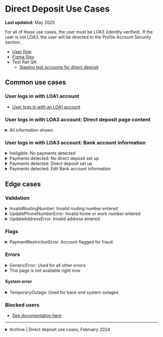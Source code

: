 # Direct Deposit Use Cases

**Last updated:** May 2025

For all of these use cases, the user must be LOA3 (identity verified). If the user is not LOA3, the user will be directed to the Profile Account Security section.

- [User flow](https://app.mural.co/t/departmentofveteransaffairs9999/m/departmentofveteransaffairs9999/1746465334851/afdc4978dfd4cd9880a90f4066e236095170365b?wid=0-1743526306164&outline=open)
- [Figma files](https://www.figma.com/design/CUR39JNnF2CS8SidGiWmYG/Profile---Direct-Deposit?node-id=0-1&t=YyRIssxrSn59rYTM-1)
- Test Rail QA
   - [Staging test accounts for direct deposit](https://github.com/department-of-veterans-affairs/va.gov-team-sensitive/blob/master/Administrative/vagov-users/staging-test-accounts-direct-deposit.md)

## Common use cases
### User logs in with LOA1 account
- [User logs in with an LOA1 account](https://github.com/department-of-veterans-affairs/va.gov-team/blob/master/products/identity-personalization/profile/use-cases/loa1-user.md)


### User logs in with LOA3 account: Direct deposit page content

<details><summary>All information shown</summary>

- **Use case:** Content shows for all LOA3 users. Bank account information is dynamic, all other information is read only.
- **Status code:** None
- **Content:**

   - Card: Bank account information
   - Additional info: How to update your direct deposit information for Montgomery GI Bill
   - Information alert: What if I think I’ve been the victim of bank fraud?
   - Card: VA payment history

- **Format:** See designs
- [Link to designs](https://www.figma.com/design/CUR39JNnF2CS8SidGiWmYG/Profile---Direct-Deposit?node-id=2258-5791&t=2E35Z57ibI3XozvU-1) 
- [Link to code]

</details>


### User logs in with LOA3 account: Bank account information

<details><summary>Ineligible: No payments detected</summary>

- **Use case:** Detected that the user is not receiving any payments.
- **Status code:** TBD
- **Content:**

Our records show that you don’t receive benefit payments from VA.

If you think this is an error, or think you have been a victim of bank fraud call us at 800-827-1000 (TTY: 711). We’re here Monday through Friday, 8:00 a.m. to 9:00 p.m. ET.

- **Format:** Body copy
- [Link to designs](https://www.figma.com/design/CUR39JNnF2CS8SidGiWmYG/Profile---Direct-Deposit?node-id=2302-7003&t=2E35Z57ibI3XozvU-1)
- [Link to code](https://github.com/department-of-veterans-affairs/vets-website/blob/cc4af4e2e0fed33ea05835acd63566fd02970abd/src/applications/personalization/profile/components/direct-deposit/alerts/Ineligible.jsx)

</details>


<details><summary>Payments detected: No direct deposit set up</summary>

- **Use case:** Detected the user is receiving payments, but does not have direct deposit set up.
- **Status code:** TBD
- **Content:** Content prompts user to add bank account information by clicking the 'Edit' button.
- **Format:** See designs
- [Link to designs](https://www.figma.com/design/CUR39JNnF2CS8SidGiWmYG/Profile---Direct-Deposit?node-id=2308-6926&t=2E35Z57ibI3XozvU-1)
- [Link to code]

</details>


<details><summary>Payments detected: Direct deposit set up</summary>

- **Use case:** Detected the user is receiving payments, and has direct deposit set up.
- **Status code:** 200
- **Content:** Bank account information shows as read only, with an option to click an 'Edit' button to change information.
- **Format:** See designs
- [Link to designs](https://www.figma.com/design/CUR39JNnF2CS8SidGiWmYG/Profile---Direct-Deposit?node-id=2300-6759&t=2E35Z57ibI3XozvU-1)
- [Link to code]

</details>


<details><summary>Payments detected: Edit Bank account information</summary>

- **Use case:** Triggered when a user clicks the Edit button.
- **Status code:** None
- **Content:**

**Editing**
- All fields appear inline in the Bank account information section. For security purposes, all fields are blank when edit mode is entered.
- Errors appear inline with inputs per VADS component standards.
- [Link to designs](https://www.figma.com/design/CUR39JNnF2CS8SidGiWmYG/Profile---Direct-Deposit?node-id=2278-6852&t=2E35Z57ibI3XozvU-1)

**Saving changes**
- Once the form is successfully saved, the user is returned to "read" mode and a success alert displays above the edit button.
- When Bank account information is changed, a confirmation email is sent to the user in case they did not make these updates. We send these emails to both the contact email address in the profile **and** the sign in email address in case of fraud. These confirmation emails have information on how to report fraud.
- [Link to designs](https://www.figma.com/design/CUR39JNnF2CS8SidGiWmYG/Profile---Direct-Deposit?node-id=2308-7149&t=2E35Z57ibI3XozvU-1)

**Canceling changes**
- If a user has made changes to any form field, and hits cancel, they'll be presented with a modal asking them to confirm they want to leave edit mode.
- [Link to designs](https://www.figma.com/design/CUR39JNnF2CS8SidGiWmYG/Profile---Direct-Deposit?node-id=2308-7194&t=2E35Z57ibI3XozvU-1)

</details>


## Edge cases

### Validation

<details><summary>InvalidRoutingNumber: Invalid routing number entered</summary>

- **Use case:** User edits their Bank account information, a call is made to match the routing number, and the routing number is incorrect. Alert appears above input fields in Bank account information edit use case.
- **Status code:** TBD
- **Content:**

We can’t find a bank linked to the routing number you entered.

Review your routing number and make sure it’s correct.

- **Format:** [Error alert component](https://design.va.gov/components/alert/#error-alert)
- [Link to designs](https://www.figma.com/design/CUR39JNnF2CS8SidGiWmYG/Profile---Direct-Deposit?node-id=2313-7102&t=LjjeJObYt6wPn3uz-1)
- [Link to code](https://github.com/department-of-veterans-affairs/vets-website/blame/8bb9e606cbe6ac0d17598e748a550218b5bf3f2f/src/applications/personalization/profile/components/direct-deposit/alerts/UpdateErrorAlert.jsx#L65)

</details>


<details><summary>UpdatePhoneNumberError: Invalid home or work number entered</summary>

- **Use case:** User edits their Bank account information, a call is made to match the home and work phone, and the information is incorrect. There is no requirement to have valid phone numbers on file, and this is a legacy event from eBenefits. [More context linked here](https://github.com/department-of-veterans-affairs/va.gov-team/blob/master/products/identity-personalization/direct-deposit/use-cases/validation-address-phone.md). Alert appears above input fields in Bank account information edit use case.
- **Status code:** TBD
- **Content:**

We’re sorry. We couldn’t update your direct deposit bank information because your ${phoneNumberType} phone number is missing or invalid. Please go back to your profile and fill in this required information.

- **Format:** [Error alert component](https://design.va.gov/components/alert/#error-alert)
- [Link to designs](https://www.figma.com/design/CUR39JNnF2CS8SidGiWmYG/Profile---Direct-Deposit?node-id=2313-7301&t=LjjeJObYt6wPn3uz-1)
- [Link to code](https://github.com/department-of-veterans-affairs/vets-website/blame/8bb9e606cbe6ac0d17598e748a550218b5bf3f2f/src/applications/personalization/profile/components/direct-deposit/alerts/UpdateErrorAlert.jsx#L106)

</details>


<details><summary>UpdateAddressError: Invalid address entered</summary>

- **Use case:** User edits their Bank account information, a call is made to match the address, and the information is incorrect. There is no requirement to have valid addresses on file, and this is a legacy event from eBenefits. [More context linked here](https://github.com/department-of-veterans-affairs/va.gov-team/blob/master/products/identity-personalization/direct-deposit/use-cases/validation-address-phone.md). Alert appears above input fields in Bank account information edit use case.
- **Status code:** TBD
- **Content:**

We’re sorry. We couldn’t update your direct deposit bank information because your mailing address is missing or invalid. Please go back to your profile and fill in this required information.

- **Format:** [Error alert component](https://design.va.gov/components/alert/#error-alert)
- [Link to designs](https://www.figma.com/design/CUR39JNnF2CS8SidGiWmYG/Profile---Direct-Deposit?node-id=2313-7405&t=LjjeJObYt6wPn3uz-1)
- [Link to code](https://github.com/department-of-veterans-affairs/vets-website/blame/8bb9e606cbe6ac0d17598e748a550218b5bf3f2f/src/applications/personalization/profile/components/direct-deposit/alerts/UpdateErrorAlert.jsx#L93)

</details>

 
### Flags 

<details><summary>PaymentRestrictionError: Account flagged for fraud</summary>

- **Use case:** User edits their Bank account information, a call is made to check for fraud, and returns the alert. Alert appears above input fields in Bank account information edit use case.
- **Status code:** PUT **422**
- **Content:**

H2: We couldn't update your direct deposit information

We’re sorry. We couldn’t process your direct deposit update.

What you can do now:

Call us at 800-827-1000 (TTY: 711). Tell the representative you received this message that we couldn’t process your direct deposit update. They’ll help you verify your account details and fix the problem. We’re here Monday through Friday, 8:00 a.m. to 9:00 p.m. ET.

Or you can contact a regional office near you to come in for help in person. [Find a VA regional office near you (opens in a new tab)](https://www.va.gov/find-locations)

- **Format:** [Error alert component](https://design.va.gov/components/alert/#error-alert)
- [Link to designs](https://www.figma.com/design/CUR39JNnF2CS8SidGiWmYG/Profile---Direct-Deposit?node-id=2324-22645&t=LjjeJObYt6wPn3uz-1)
- [Link to code](https://github.com/department-of-veterans-affairs/vets-website/blame/8bb9e606cbe6ac0d17598e748a550218b5bf3f2f/src/applications/personalization/profile/components/direct-deposit/alerts/UpdateErrorAlert.jsx#L123C10-L123C33)

</details>


### Errors 

<details><summary>GenericError: Used for all other errors</summary>

- **Use case:** Used as generic PUT/UPDATE error.
- **Status codes:**
   - PUT **400** Bad request to BGS
   - PUT **401** Unauthenticated user
   - PUT **403** Forbidden user
   - PUT **502** Bad gateway, API not receiving answer from back end server
- **Content:**

H2: We couldn't update your direct deposit information

We’re sorry. We couldn’t update your payment information. Please try again later.

- **Format:** [Error alert component](https://design.va.gov/components/alert/#error-alert)
- [Link to designs](https://www.figma.com/design/CUR39JNnF2CS8SidGiWmYG/Profile---Direct-Deposit?node-id=2324-22985&t=LjjeJObYt6wPn3uz-1)
- [Link to code](https://github.com/department-of-veterans-affairs/vets-website/blame/8bb9e606cbe6ac0d17598e748a550218b5bf3f2f/src/applications/personalization/profile/components/direct-deposit/alerts/UpdateErrorAlert.jsx#L81)

</details>


<details><summary>This page is not available right now</summary>

- **Use case:** Used as generic GET/SHOW error.
- **Status codes:**
   - GET **401** Unauthenticated user
   - GET **403** Forbidden user
   - GET **502** Bad gateway, API not receiving answer from back end server
   - GET **503** Service unavailable
- **Content:**

H2: This page isn't available right now.

We're sorry. Something went wrong on our end. Refresh this page or try again later.

- **Format:** [Warning alert component](https://design.va.gov/components/alert/#warning-alert) replaced Bank information widget. Widget does not show.
- [Link to designs](https://www.figma.com/design/CUR39JNnF2CS8SidGiWmYG/Profile---Direct-Deposit?node-id=2324-23090&t=LjjeJObYt6wPn3uz-1)
- [Link to code]

</details>


#### System error

<details><summary>TemporaryOutage: Used for back end system outages</summary>

- **Use case:** Error will appear when we are having issues connecting to the back end, and can't determine if they have direct deposit information to show. There is no action the user can take to correct this.
- **Status code:** TBD
- **Content:**

H2: Direct deposit information isn’t available right now

We’re sorry. Direct deposit information isn’t available right now. We’re doing some maintenance work on this system.

Refresh this page or try again later.

- **Format:** [Warning alert component](https://design.va.gov/components/alert/#warning-alert)
- [Link to designs](https://www.figma.com/design/CUR39JNnF2CS8SidGiWmYG/Profile---Direct-Deposit?node-id=2327-23209&t=LjjeJObYt6wPn3uz-1)
- [Link to code](https://github.com/department-of-veterans-affairs/vets-website/blob/cc4af4e2e0fed33ea05835acd63566fd02970abd/src/applications/personalization/profile/components/direct-deposit/alerts/TemporaryOutage.jsx#L32)

</details>
 

### Blocked users 
- [See documentation here](https://github.com/department-of-veterans-affairs/va.gov-team/blob/master/products/identity-personalization/profile/use-cases/blocked-account.md)
 
---

<details><summary>Archive | Direct deposit use cases, February 2024</summary>

# Direct Deposit Use Cases

**Last updated:** February 14, 2024

Direct deposit use case documentation is available in this directory. As of August 2024 this supports C&P as well as Chapter 33 EDU benefits with plans to support Chapter 35 in the future.

For all of these use cases, the user must be LOA3 (identity verified). If the user is not LOA3, the only thing they can access in profile is the Account Security section.

- [High-level flow](https://www.figma.com/file/CUR39JNnF2CS8SidGiWmYG/Profile-Direct-Deposit?type=design&node-id=0%3A306&mode=design&t=JeBw2hRh9J5QSuL7-1)
- [Staging test accounts for direct deposit](https://github.com/department-of-veterans-affairs/va.gov-team-sensitive/blob/master/Administrative/vagov-users/staging-test-accounts-direct-deposit.md)

## Common use cases
### User logs in with LOA1 account
- [User logs in with an LOA1 account](https://github.com/department-of-veterans-affairs/va.gov-team/blob/master/products/identity-personalization/profile/use-cases/loa1-user.md)

### User logs in with LOA3 ID.me or Login.gov; No flags on their account
- [No compensation and pension or education payments detected](https://github.com/department-of-veterans-affairs/va.gov-team/blob/master/products/identity-personalization/direct-deposit/use-cases/payments-not-detected.md)
- Compensation and pension and/or education benefit payments detected
  - [Has not set up direct deposit (DD) for any payments](https://github.com/department-of-veterans-affairs/va.gov-team/blob/master/products/identity-personalization/direct-deposit/use-cases/payments-detected-dd-not-setup.md)
  - [Has set up DD for one, but not both benefits](https://github.com/department-of-veterans-affairs/va.gov-team/blob/master/products/identity-personalization/direct-deposit/use-cases/payments-detected-partial-setup.md)
  - [Has set up DD for both benefits](https://github.com/department-of-veterans-affairs/va.gov-team/blob/master/products/identity-personalization/direct-deposit/use-cases/payments-detected-complete-setup.md)
- [User needs to edit account information](https://github.com/department-of-veterans-affairs/va.gov-team/blob/master/products/identity-personalization/direct-deposit/use-cases/editing-account-info.md)

### User logs in with DS Logon or MyHealtheVet; No flags on their account
- [User has logged in with My HealtheVet or DS Logon](https://github.com/department-of-veterans-affairs/va.gov-team/blob/master/products/identity-personalization/direct-deposit/use-cases/gate-mhv-dslogon.md)

## Edge cases

### Flags 
- [LOA3 ID.me or Login.gov user tries to update their bank information, but they have a fraud or identity theft flag on their account](https://github.com/department-of-veterans-affairs/va.gov-team/blob/master/products/identity-personalization/direct-deposit/use-cases/flag-fraud.md)

<details><summary>FlaggedRoutingNumber: Routing number flagged for fraud</summary>

- **Use case:** User edits their Bank account information, a call is made to check for routing number fraud, and returns the alert. Alert appears above input fields in Bank account information edit use case.
- **Status code:** TBD
- **Content:**

H2: We couldn't update your direct deposit information

We’re sorry. The bank routing number you entered requires additional verification before we can save your information. To use this bank routing number, you’ll need to call us at 800-827-1000 (TTY: 711). We’re here Monday through Friday, 8:00 a.m. to 9:00 p.m. ET.

You can also update this information by mail or in person at a VA regional office.

[Learn how to update your direct deposit bank information.](https://www.va.gov/change-direct-deposit/)

- **Format:** [Error alert component](https://design.va.gov/components/alert/#error-alert)
- [Link to designs](https://www.figma.com/design/CUR39JNnF2CS8SidGiWmYG/Profile---Direct-Deposit?node-id=2324-22768&t=LjjeJObYt6wPn3uz-1)
- [Link to code](https://github.com/department-of-veterans-affairs/vets-website/blame/8bb9e606cbe6ac0d17598e748a550218b5bf3f2f/src/applications/personalization/profile/components/direct-deposit/alerts/UpdateErrorAlert.jsx#L37)

</details>

#### Blockecd users 
[See documentation here](https://github.com/department-of-veterans-affairs/va.gov-team/blob/master/products/identity-personalization/profile/use-cases/blocked-account.md)

### Validation
- [LOA3 ID.me or Login.gov user tries to update their compensation and pension direct deposit information, and has entered a routing number that can't be matched with a bank](https://github.com/department-of-veterans-affairs/va.gov-team/blob/master/products/identity-personalization/direct-deposit/use-cases/editing-account-info.md#save-error-routing-number-entered-is-invalid-and-cant-be-matched-to-a-bank)
- [LOA3 ID.me or Login.gov user tries to update their compensation and pension direct deposit information, but they don't have
 have valid home phone, work phone, and/or mailing address in profile](https://github.com/department-of-veterans-affairs/va.gov-team/blob/master/products/identity-personalization/direct-deposit/use-cases/validation-address-phone.md)


### System
- [Something has gone wrong and VA.gov can't display any direct deposit information](https://github.com/department-of-veterans-affairs/va.gov-team/blob/master/products/identity-personalization/direct-deposit/use-cases/system-cant-display-dd.md)

</details>
